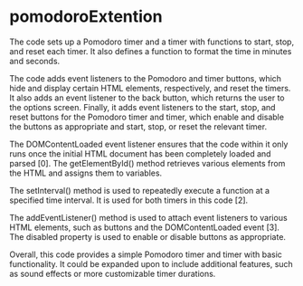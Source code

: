 # pomodoroExtention

The code sets up a Pomodoro timer and a timer with functions to start, stop, and reset each timer. It also defines a function to format the time in minutes and seconds.

The code adds event listeners to the Pomodoro and timer buttons, which hide and display certain HTML elements, respectively, and reset the timers. It also adds an event listener to the back button, which returns the user to the options screen. Finally, it adds event listeners to the start, stop, and reset buttons for the Pomodoro timer and timer, which enable and disable the buttons as appropriate and start, stop, or reset the relevant timer.

The DOMContentLoaded event listener ensures that the code within it only runs once the initial HTML document has been completely loaded and parsed [0]. The getElementById() method retrieves various elements from the HTML and assigns them to variables.

The setInterval() method is used to repeatedly execute a function at a specified time interval. It is used for both timers in this code [2].

The addEventListener() method is used to attach event listeners to various HTML elements, such as buttons and the DOMContentLoaded event [3]. The disabled property is used to enable or disable buttons as appropriate.

Overall, this code provides a simple Pomodoro timer and timer with basic functionality. It could be expanded upon to include additional features, such as sound effects or more customizable timer durations.
